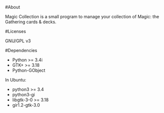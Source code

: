 #About

Magic Collection is a small program to manage your collection of Magic: the Gathering cards & decks.

#Licenses

GNU/GPL v3

#Dependencies

* Python >= 3.4i
* GTK+ >= 3.18
* Python-GObject

In Ubuntu:
* python3 >= 3.4
* python3-gi
* libgtk-3-0 >= 3.18
* gir1.2-gtk-3.0
